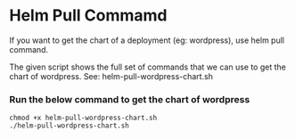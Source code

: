 # Helm Pull Commamd

If you want to get the chart of a deployment (eg: wordpress), use helm pull command. 

The given script shows the full set of commands that we can use to get the chart of wordpress.
See: helm-pull-wordpress-chart.sh

### Run the below command to get the chart of wordpress
```
chmod +x helm-pull-wordpress-chart.sh
./helm-pull-wordpress-chart.sh
```